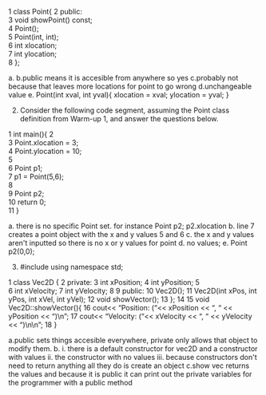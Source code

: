 1  class Point{ 
2   public:  
3     void showPoint() const;  
4     Point();  
5     Point(int, int);  
6     int  xlocation;  
7     int  ylocation;  
8   };

a.
b.public means it is accesible from anywhere so yes
c.probably not because that leaves more locations for point to go wrong
d.unchangeable value 
e. Point(int xval, int yval){
    xlocation = xval;
    ylocation = yval;
}

2. Consider the following code segment, assuming the Point class definition from Warm-up 
1, and answer the questions below.  
 
1  int main(){ 
2    
3     Point.xlocation = 3;  
4     Point.ylocation = 10;  
5  
6     Point p1;  
7     p1 = Point(5,6);  
8  
9     Point p2;  
10    return 0;  
11 }

a. there is no specific Point set. for instance Point p2; p2.xlocation
b. line 7 creates a point object with the x and y values 5 and 6
c. the x and y values aren't inputted so there is no x or y values for point
d. no values;
e. Point p2(0,0);


3. #include <iostream> 
  using namespace std; 
  
1     class Vec2D { 
2   private: 
3  int xPosition; 
4  int yPosition; 
5  
6  int xVelocity; 
7  int yVelocity; 
8 
9    public: 
10  Vec2D(); 
11  Vec2D(int xPos, int yPos, int xVel, int yVel); 
12  void showVector(); 
13 }; 
14 
15  void Vec2D::showVector(){ 
16  cout<< “Position: (“<< xPosition << “, “ << yPosition << “)\n”; 
17  cout<< “Velocity: (“<< xVelocity << “, “ << yVelocity << “)\n\n”; 
18 }

a.public sets things accesible everywhere, private only allows that object to modify them.
b. 
i. there is a default constructor for vec2D and a constructor with values
ii. the constructor with no values
iii. because constructors don't need to return anything all they do is create an object
c.show vec returns the values and because it is public it can print out the private variables for the programmer with a public method